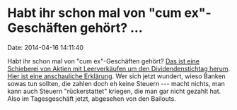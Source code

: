 Habt ihr schon mal von \"cum ex\"-Geschäften gehört? \...
=========================================================

Date: 2014-04-16 14:11:40

Habt ihr schon mal von \"cum ex\"-Geschäften gehört? [Das ist eine
Schieberei von Aktien mit Leerverkäufen um den Dividendenstichtag
herum](http://www.tagesschau.de/wirtschaft/cum-ex112.html). [Hier ist
eine anschauliche
Erklärung](http://www.tagesschau.de/multimedia/bilder/cum-ex-deals102.html).
Wer sich jetzt wundert, wieso Banken sowas tun sollten, die zahlen doch
eh keine Steuern --- macht nichts, man kann auch Steuern
\"rückerstattet\" kriegen, die man gar nicht gezahlt hat. Also im
Tagesgeschäft jetzt, abgesehen von den Bailouts.
